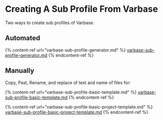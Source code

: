 # Creating A Sub Profile From Varbase

Two ways to create sub profiles of Varbase.

## Automated

{% content-ref url="varbase-sub-profile-generator.md" %}
[varbase-sub-profile-generator.md](varbase-sub-profile-generator.md)
{% endcontent-ref %}

## Manually

Copy, Past, Rename, and replace of text and name of files for:

{% content-ref url="varbase-sub-profile-basic-template.md" %}
[varbase-sub-profile-basic-template.md](varbase-sub-profile-basic-template.md)
{% endcontent-ref %}

{% content-ref url="varbase-sub-profile-basic-project-template.md" %}
[varbase-sub-profile-basic-project-template.md](varbase-sub-profile-basic-project-template.md)
{% endcontent-ref %}
